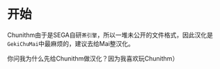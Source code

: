 # 开始

Chunithm由于是SEGA自研`茶引擎`，所以一堆未公开的文件格式，因此汉化是`GekiChuMai`中最麻烦的，建议去给Mai整汉化。

你问我为什么先给Chunithm做汉化？因为我喜欢玩Chunithm）
